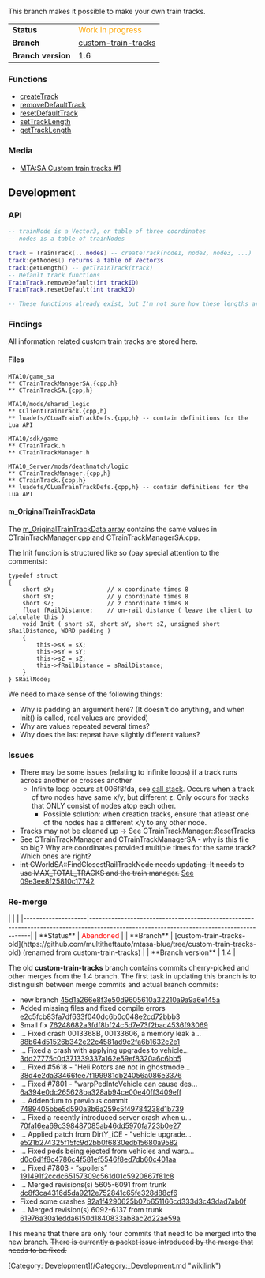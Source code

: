 <onlyinclude>This branch makes it possible to make your own train tracks.

|                    |                                                                                              |
|--------------------|----------------------------------------------------------------------------------------------|
| **Status**         | <span style="color:orange">Work in progress</span>                                           |
| **Branch**         | [custom-train-tracks](https://github.com/multitheftauto/mtasa-blue/tree/custom-train-tracks) |
| **Branch version** | 1.6                                                                                          |

### Functions

-   [createTrack](/createTrack.md "wikilink")
-   [removeDefaultTrack](/removeDefaultTrack.md "wikilink")
-   [resetDefaultTrack](/resetDefaultTrack.md "wikilink")
-   [setTrackLength](/setTrackLength.md "wikilink")
-   [getTrackLength](/getTrackLength.md "wikilink")

### Media

-   [MTA:SA Custom train tracks \#1](https://www.youtube.com/watch?v=S_Q3Gk4jVr0&user=UCbl-5xYsT5KwnrfGdW9LYPQ)</onlyinclude>

Development
-----------

### API

``` lua
-- trainNode is a Vector3, or table of three coordinates
-- nodes is a table of trainNodes

track = TrainTrack(...nodes) -- createTrack(node1, node2, node3, ...)
track:getNodes() returns a table of Vector3s
track:getLength() -- getTrainTrack(track)
-- Default track functions
TrainTrack.removeDefault(int trackID)
TrainTrack.resetDefault(int trackID)

-- These functions already exist, but I'm not sure how these lengths are used or what they are for
```

### Findings

All information related custom train tracks are stored here.

#### Files

    MTA10/game_sa
    ** CTrainTrackManagerSA.{cpp,h}
    ** CTrainTrackSA.{cpp,h}

    MTA10/mods/shared_logic
    ** CClientTrainTrack.{cpp,h}
    ** luadefs/CLuaTrainTrackDefs.{cpp,h} -- contain definitions for the Lua API

    MTA10/sdk/game
    ** CTrainTrack.h
    ** CTrainTrackManager.h

    MTA10_Server/mods/deathmatch/logic
    ** CTrainTrackManager.{cpp,h}
    ** CTrainTrack.{cpp,h}
    ** luadefs/CLuaTrainTrackDefs.{cpp,h} -- contain definitions for the Lua API

#### m\_OriginalTrainTrackData

The [m\_OriginalTrainTrackData array](https://pastebin.mtasa.com/748483851) contains the same values in CTrainTrackManager.cpp and CTrainTrackManagerSA.cpp.

The Init function is structured like so (pay special attention to the comments):

    typedef struct
    {
        short sX;               // x coordinate times 8
        short sY;               // y coordinate times 8
        short sZ;               // z coordinate times 8
        float fRailDistance;    // on-rail distance ( leave the client to calculate this )
        void Init ( short sX, short sY, short sZ, unsigned short sRailDistance, WORD padding )
        {
            this->sX = sX;
            this->sY = sY;
            this->sZ = sZ;
            this->fRailDistance = sRailDistance;
        }
    } SRailNode;

We need to make sense of the following things:

-   Why is padding an argument here? (It doesn't do anything, and when Init() is called, real values are provided)
-   Why are values repeated several times?
-   Why does the last repeat have slightly different values?

### Issues

-   There may be some issues (relating to infinite loops) if a track runs across another or crosses another
    -   Infinite loop occurs at 006f8fda, see [call stack](http://i.imgur.com/HvBWAFm.png). Occurs when a track of two nodes have same x/y, but different z. Only occurs for tracks that ONLY consist of nodes atop each other.
        -   Possible solution: when creation tracks, ensure that atleast one of the nodes has a different x/y to any other node.
-   Tracks may not be cleaned up -&gt; See CTrainTrackManager::ResetTracks
-   See CTrainTrackManager and CTrainTrackManagerSA - why is this file so big? Why are coordinates provided multiple times for the same track? Which ones are right?
-   ~~int CWorldSA::FindClosestRailTrackNode needs updating. It needs to use MAX\_TOTAL\_TRACKS and the train manager.~~ [See 09e3ee8f25810c17742](https://github.com/multitheftauto/mtasa-blue/commit/09e3ee8f25810c17742728f038786b6a223c5296)

### Re-merge

<section name="This section has been archived" collapse="true">
|                    |                                                                                                                                         |
|--------------------|-----------------------------------------------------------------------------------------------------------------------------------------|
| **Status**         | <span style="color:red">Abandoned</span>                                                                                                |
| **Branch**         | [custom-train-tracks-old](https://github.com/multitheftauto/mtasa-blue/tree/custom-train-tracks-old) (renamed from custom-train-tracks) |
| **Branch version** | 1.4                                                                                                                                     |

The old **custom-train-tracks** branch contains commits cherry-picked and other merges from the 1.4 branch. The first task in updating this branch is to distinguish between merge commits and actual branch commits:

-   new branch [45d1a266e8f3e50d9605610a32210a9a9a6e145a](https://github.com/multitheftauto/mtasa-blue/commit/45d1a266e8f3e50d9605610a32210a9a9a6e145a)
-   Added missing files and fixed compile errors [e2c5fcb83fa7df633f040dc6b0c048e2cd72bbb3](https://github.com/multitheftauto/mtasa-blue/commit/e2c5fcb83fa7df633f040dc6b0c048e2cd72bbb3)
-   Small fix [76248682a3fdf8bf24c5d7e73f2bac4536f93069](https://github.com/multitheftauto/mtasa-blue/commit/76248682a3fdf8bf24c5d7e73f2bac4536f93069)
-   ... Fixed crash 0013368B, 00133606, a memory leak a… [88b64d51526b342e22c4581ad9c2fa6b1632c2e1](https://github.com/multitheftauto/mtasa-blue/commit/88b64d51526b342e22c4581ad9c2fa6b1632c2e1)
-   ... Fixed a crash with applying upgrades to vehicle… [3dd27775c0d371339337a162e59ef8320a6c6bb5](https://github.com/multitheftauto/mtasa-blue/commit/3dd27775c0d371339337a162e59ef8320a6c6bb5)
-   ... Fixed \#5618 - "Heli Rotors are not in ghostmode… [38d4e2da33466fee7f199981db24056a086e3376](https://github.com/multitheftauto/mtasa-blue/commit/38d4e2da33466fee7f199981db24056a086e3376)
-   ... Fixed \#7801 - "warpPedIntoVehicle can cause des… [6a394e0dc265628ba328ab94ce00e40ff3409eff](https://github.com/multitheftauto/mtasa-blue/commit/6a394e0dc265628ba328ab94ce00e40ff3409eff)
-   ... Addendum to previous commit [7489405bbe5d590a3b6a259c5f49784238d1b739](https://github.com/multitheftauto/mtasa-blue/commit/7489405bbe5d590a3b6a259c5f49784238d1b739)
-   ... Fixed a recently introduced server crash when u… [70fa16ea69c398487085ab46dd5970fa723b0e27](https://github.com/multitheftauto/mtasa-blue/commit/70fa16ea69c398487085ab46dd5970fa723b0e27)
-   ... Applied patch from DirtY\_iCE - "vehicle upgrade… [e521b274325f15fc9d2bb0f6830edb15680a9582](https://github.com/multitheftauto/mtasa-blue/commit/e521b274325f15fc9d2bb0f6830edb15680a9582)
-   ... Fixed peds being ejected from vehicles and warp… [d0c6d1f8c4786c4f581ef5546f8ed7db60c401aa](https://github.com/multitheftauto/mtasa-blue/commit/d0c6d1f8c4786c4f581ef5546f8ed7db60c401aa)
-   ... Fixed \#7803 - “spoilers” [191491f2ccdc65157309c561d01c5920867f81c8](https://github.com/multitheftauto/mtasa-blue/commit/191491f2ccdc65157309c561d01c5920867f81c8)
-   ... Merged revisions(s) 5605-6091 from trunk [dc8f3ca4316d5da9212e752841c65fe328d88cf6](https://github.com/multitheftauto/mtasa-blue/commit/dc8f3ca4316d5da9212e752841c65fe328d88cf6)
-   Fixed some crashes [92a1f4290625b07b651166cd333d3c43dad7ab0f](https://github.com/multitheftauto/mtasa-blue/commit/92a1f4290625b07b651166cd333d3c43dad7ab0f)
-   ... Merged revision(s) 6092-6137 from trunk [61976a30a1edda6150d1840833ab8ac2d22ae59a](https://github.com/multitheftauto/mtasa-blue/commit/61976a30a1edda6150d1840833ab8ac2d22ae59a)

This means that there are only four commits that need to be merged into the new branch. ~~There is currently a packet issue introduced by the merge that needs to be fixed.~~

</section>
[Category: Development](/Category:_Development.md "wikilink")

